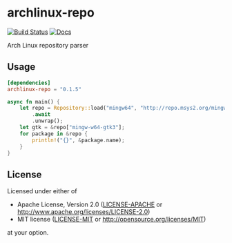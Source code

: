 # archlinux-repo
[![Build Status](https://travis-ci.com/alesharik/archlinux-repo-rs.svg?branch=master)](https://travis-ci.com/github/alesharik/archlinux-repo-rs)
[![Docs](https://docs.rs/archlinux-repo/badge.svg)](https://docs.rs/archlinux-repo)

Arch Linux repository parser

## Usage
```toml
[dependencies]
archlinux-repo = "0.1.5"
```

```rust
async fn main() {
    let repo = Repository::load("mingw64", "http://repo.msys2.org/mingw/x86_64")
        .await
        .unwrap();
    let gtk = &repo["mingw-w64-gtk3"];
    for package in &repo {
        println!("{}", &package.name);
    }
}
```

## License

Licensed under either of

 * Apache License, Version 2.0
   ([LICENSE-APACHE](LICENSE-APACHE) or http://www.apache.org/licenses/LICENSE-2.0)
 * MIT license
   ([LICENSE-MIT](LICENSE-MIT) or http://opensource.org/licenses/MIT)

at your option.
